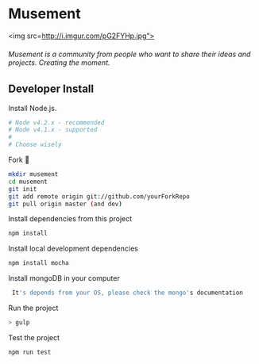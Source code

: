 # Musement

<img src=http://i.imgur.com/pG2FYHp.jpg">
###### Musement is a community from people who want to share their ideas and projects. Creating the moment.

## Developer Install

Install Node.js.

```bash
# Node v4.2.x - recommended
# Node v4.1.x - supported
#
# Choose wisely
```
Fork :ghost:

```bash
mkdir musement
cd musement
git init
git add remote origin git://github.com/yourForkRepo
git pull origin master (and dev)
```
Install dependencies from this project
```bash
npm install
```
Install local development dependencies
```bash
npm install mocha
```
Install mongoDB in your computer
```bash
 It's depends from your OS, please check the mongo's documentation
```
Run the project
```bash
> gulp
```
Test the project
```bash
npm run test
```
